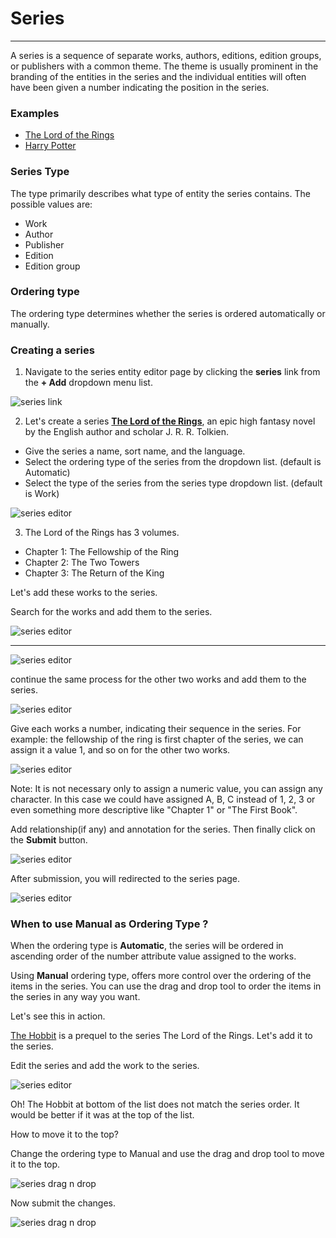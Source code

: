 # Series 
-------
A series is a sequence of separate works, authors, editions, edition groups, or publishers with a common theme. The theme is usually prominent in the branding of the entities in the series and the individual entities will often have been given a number indicating the position in the series.

### Examples

- [The Lord of the Rings](https://test.bookbrainz.org/series/8868b54c-3d85-4067-aacc-63c3fc0c4b01)
- [Harry Potter](https://test.bookbrainz.org/series/e9ffde6e-ffa7-4fe3-b8c5-e548bcbcc938)

### Series Type
The type primarily describes what type of entity the series contains. The possible values are:

- Work 
- Author 
- Publisher
- Edition
- Edition group 

### Ordering type
The ordering type determines whether the series is ordered automatically or manually.

### Creating a series

1) Navigate to the series entity editor page by clicking the **series** link from the **+ Add** dropdown menu list.

![series link](../images/series-1.png)

2) Let's create a series [**The Lord of the Rings**](https://en.wikipedia.org/wiki/The_Lord_of_the_Rings), an epic high fantasy novel by the English author and scholar J. R. R. Tolkien.

- Give the series a name, sort name, and the language.
- Select the ordering type of the series from the dropdown list. (default is Automatic)
- Select the type of the series from the series type dropdown list. (default is Work)

![series editor](../images/series-2.png)


3) The Lord of the Rings has 3 volumes.

- Chapter 1: The Fellowship of the Ring
- Chapter 2: The Two Towers
- Chapter 3: The Return of the King

Let's add these works to the series.

Search for the works and add them to the series.

<!-- ![series editor](../images/series-4.png) -->

<!-- ------- -->
![series editor](../images/series-6.png)


------

![series editor](../images/series-7.png)

continue the same process for the other two works and add them to the series.

![series editor](../images/series-8.png)

Give each works a number, indicating their sequence in the series. For example: the fellowship of the ring is first chapter of the series, we can assign it a value 1, and so on for the other two works.

![series editor](../images/series-9.png)

Note: It is not necessary only to assign a numeric value, you can assign any character. In this case we could have assigned A, B, C instead of 1, 2, 3 or even something more descriptive like "Chapter 1" or "The First Book".

Add relationship(if any) and annotation for the series. Then finally click on the **Submit** button.

![series editor](../images/series-10.png)

After submission, you will redirected to the series page.

![series editor](../images/series-11.png)

### When to use Manual as Ordering Type ?

When the ordering type is **Automatic**, the series will be ordered in ascending order of the number attribute value assigned to the works.

Using **Manual** ordering type, offers more control over the ordering of the items in the series.
You can use the drag and drop tool to order the items in the series in any way you want.

Let's see this in action.

[The Hobbit](https://en.wikipedia.org/wiki/The_Hobbit) is a prequel to the series The Lord of the Rings. Let's add it to the series.

Edit the series and add the work to the series.

![series editor](../images/series-12.png)

Oh! The Hobbit at bottom of the list does not match the series order. It would be better if it was at the top of the list.

How to move it to the top? 

Change the ordering type to Manual and use the drag and drop tool to move it to the top.

![series drag n drop](../images/series-13.gif)

Now submit the changes.

![series drag n drop](../images/series-14.png)







